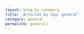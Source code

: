 ```yaml
---
layout: blog_by_category
title: 'Articles by tag: general'
category: general
permalink: general/
---
```

